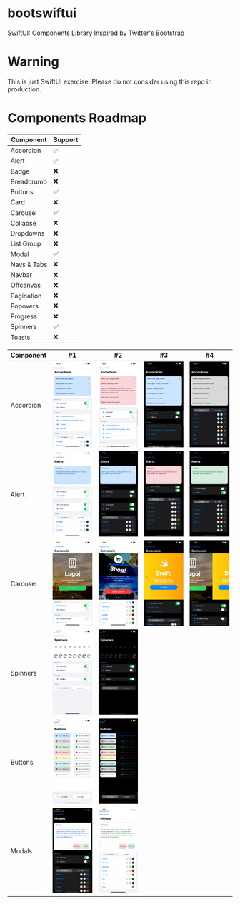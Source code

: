 # bootswiftui
SwiftUI: Components Library Inspired by Twitter's Bootstrap

# Warning
This is just SwiftUI exercise. Please do not consider using this repo in production.

# Components Roadmap

Component | Support
--- | --- |
Accordion | ✅  
Alert | ✅
Badge | ❌
Breadcrumb | ❌
Buttons | ✅
Card | ❌
Carousel | ✅
Collapse | ❌
Dropdowns | ❌
List Group | ❌
Modal | ✅
Navs & Tabs | ❌
Navbar | ❌
Offcanvas | ❌
Pagination | ❌
Popovers | ❌
Progress | ❌
Spinners | ✅
Toasts | ❌

Component | #1 | #2 | #3 | #4
--- | --- | --- | --- | --- |
Accordion | ![Alt text](Examples/accordion1.png "Example 1") | ![Alt text](Examples/accordion2.png "Example 2") | ![Alt text](Examples/accordion3.png "Example 3") | ![Alt text](Examples/accordion4.png "Example 4")
Alert | ![Alt text](Examples/alert1.png "Example 1") | ![Alt text](Examples/alert2.png "Example 2") | ![Alt text](Examples/alert3.png "Example 3") | ![Alt text](Examples/alert4.png "Example 4") | ![Alt text]
Carousel | ![Alt text](Examples/carousel1.png "Example 1") | ![Alt text](Examples/carousel2.png "Example 2") | ![Alt text](Examples/carousel3.png "Example 3") | ![Alt text](Examples/carousel4.png "Example 4")
Spinners | ![Alt text](Examples/spinners1.png "Example 1") | ![Alt text](Examples/spinners2.png "Example 2") | |
Buttons | ![Alt text](Examples/buttons1.png "Example 1") | ![Alt text](Examples/buttons2.png "Example 2") | |
Modals | ![Alt text](Examples/modals1.png "Example 1") | ![Alt text](Examples/modals2.png "Example 2") | |
